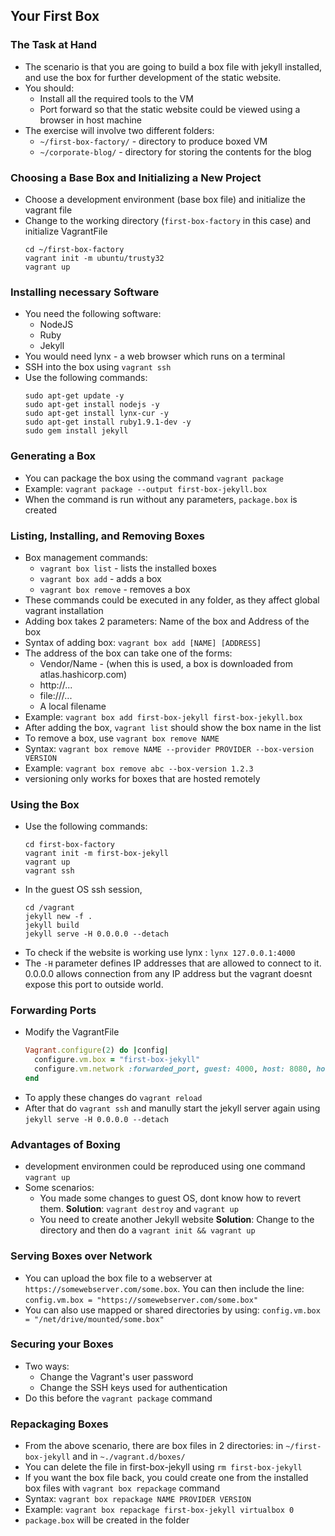 ## Your First Box

### The Task at Hand

- The scenario is that you are going to build a box file with jekyll installed, and use the box for further development of the static website.
- You should:
  - Install all the required tools to the VM
  - Port forward so that the static website could be viewed using a browser in host machine
- The exercise will involve two different folders:
  - `~/first-box-factory/` - directory to produce boxed VM
  - `~/corporate-blog/` - directory for storing the contents for the blog

### Choosing a Base Box and Initializing a New Project

- Choose a development environment (base box file) and initialize the vagrant file
- Change to the working directory (`first-box-factory` in this case) and initialize VagrantFile
  ```shell
  cd ~/first-box-factory
  vagrant init -m ubuntu/trusty32
  vagrant up
  ```

### Installing necessary Software

- You need the following software:
  - NodeJS
  - Ruby
  - Jekyll
- You would need lynx - a web browser which runs on a terminal
- SSH into the box using `vagrant ssh`
- Use the following commands:
  ```shell
  sudo apt-get update -y
  sudo apt-get install nodejs -y
  sudo apt-get install lynx-cur -y
  sudo apt-get install ruby1.9.1-dev -y
  sudo gem install jekyll
  ```

### Generating a Box

- You can package the box using the command `vagrant package`
- Example: `vagrant package --output first-box-jekyll.box`
- When the command is run without any parameters, `package.box` is created

### Listing, Installing, and Removing Boxes

- Box management commands:
  - `vagrant box list` - lists the installed boxes
  - `vagrant box add` - adds a box
  - `vagrant box remove` - removes a box
- These commands could be executed in any folder, as they affect global vagrant installation
- Adding box takes 2 parameters: Name of the box and Address of the box
- Syntax of adding box: `vagrant box add [NAME] [ADDRESS]`
- The address of the box can take one of the forms:
  - Vendor/Name - (when this is used, a box is downloaded from atlas.hashicorp.com)
  - http://...
  - file:///...
  - A local filename
- Example: `vagrant box add first-box-jekyll first-box-jekyll.box`
- After adding the box, `vagrant list` should show the box name in the list
- To remove a box, use `vagrant box remove NAME`
- Syntax: `vagrant box remove NAME --provider PROVIDER --box-version VERSION`
- Example: `vagrant box remove abc --box-version 1.2.3`
- versioning only works for boxes that are hosted remotely

### Using the Box

- Use the following commands:
  ```shell
  cd first-box-factory
  vagrant init -m first-box-jekyll
  vagrant up
  vagrant ssh
  ```
- In the guest OS ssh session,
  ```shell
  cd /vagrant
  jekyll new -f .
  jekyll build
  jekyll serve -H 0.0.0.0 --detach
  ```
- To check if the website is working use lynx : `lynx 127.0.0.1:4000`
- The `-H` parameter defines IP addresses that are allowed to connect to it. 0.0.0.0 allows connection from any IP address but the vagrant doesnt expose this port to outside world.

### Forwarding Ports

- Modify the VagrantFile
  ```ruby
  Vagrant.configure(2) do |config|
    configure.vm.box = "first-box-jekyll"
    configure.vm.network :forwarded_port, guest: 4000, host: 8080, host_ip: "127.0.0.1"
  end
  ```
- To apply these changes do `vagrant reload`
- After that do `vagrant ssh` and manully start the jekyll server again using `jekyll serve -H 0.0.0.0 --detach`

### Advantages of Boxing

- development environmen could be reproduced using one command `vagrant up`
- Some scenarios:
  - You made some changes to guest OS, dont know how to revert them. **Solution**: `vagrant destroy` and `vagrant up`
  - You need to create another Jekyll website **Solution**: Change to the directory and then do a `vagrant init && vagrant up`

### Serving Boxes over Network

- You can upload the box file to a webserver at `https://somewebserver.com/some.box`. You can then include the line: `config.vm.box = "https://somewebserver.com/some.box"`
- You can also use mapped or shared directories by using: `config.vm.box = "/net/drive/mounted/some.box"`

### Securing your Boxes

- Two ways:
  - Change the Vagrant's user password
  - Change the SSH keys used for authentication
- Do this before the `vagrant package` command

### Repackaging Boxes

- From the above scenario, there are box files in 2 directories: in `~/first-box-jekyll` and in `~./vagrant.d/boxes/`
- You can delete the file in first-box-jekyll using `rm first-box-jekyll`
- If you want the box file back, you could create one from the installed box files with `vagrant box repackage` command
- Syntax: `vagrant box repackage NAME PROVIDER VERSION`
- Example: `vagrant box repackage first-box-jekyll virtualbox 0`
- `package.box` will be created in the folder
